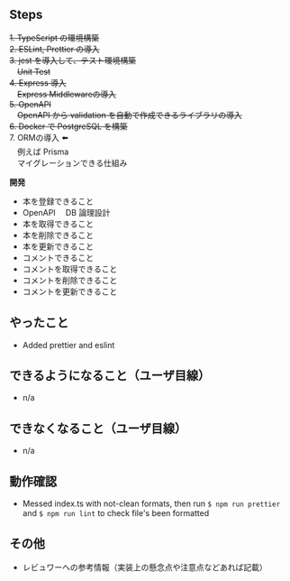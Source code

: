 ## Steps
~~1. TypeScript の環境構築~~  
~~2.  ESLint, Prettier の導入~~  
~~3.  jest を導入して、テスト環境構築~~  
　~~Unit Test~~  
~~4. Express 導入~~  
　~~Express Middlewareの導入~~  
~~5. OpenAPI~~  
　~~OpenAPI から validation を自動で作成できるライブラリの導入~~  
~~6. Docker で PostgreSQL を構築~~  
7. ORMの導入  :arrow_left:  
　例えば Prisma  
　マイグレーションできる仕組み  

**開発**

- 本を登録できること
- OpenAPI
　DB 論理設計
- 本を取得できること
- 本を削除できること
- 本を更新できること
- コメントできること
- コメントを取得できること
- コメントを削除できること
- コメントを更新できること

## やったこと
* Added prettier and eslint

## できるようになること（ユーザ目線）
* n/a

## できなくなること（ユーザ目線）
* n/a

## 動作確認
* Messed index.ts with not-clean formats, then run `$ npm run prettier` and `$ npm run lint` to check file's been formatted

## その他
* レビュワーへの参考情報（実装上の懸念点や注意点などあれば記載）
